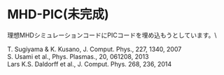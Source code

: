 # MHD-PIC(未完成)

理想MHDシミュレーションコードにPICコードを埋め込もうとしています。\

T. Sugiyama & K. Kusano, J. Comput. Phys., 227, 1340, 2007 \
S. Usami et al., Phys. Plasmas., 20, 061208, 2013 \
Lars K.S. Daldorff et al., J. Comput. Phys. 268, 236, 2014

